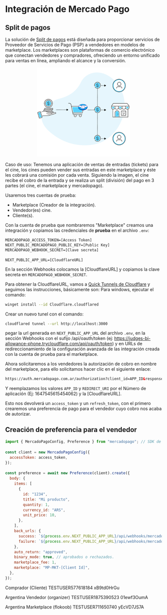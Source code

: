# Integración de Mercado Pago

## Split de pagos

La solución de [Split de pagos](https://www.mercadopago.com.ar/developers/es/docs/split-payments/landing) está diseñada para proporcionar servicios de Proveedor de Servicios de Pago (PSP) a vendedores en modelos de marketplace. Los marketplaces son plataformas de comercio electrónico que conectan vendedores y compradores, ofreciendo un entorno unificado para ventas en línea, ampliando el alcance y la conversión.

<p align="center" width="100%">
    <img src="./public/split-de-pago-01.png" width="300" alt="Split de pagos - Mercado Pago" />
</p>

Caso de uso: Tenemos una aplicación de ventas de entradas (tickets) para el cine, los cines pueden vender sus entradas en este marketplace y éste les cobrará una comisión por cada venta. Siguiendo la imagen, el cine recibe el cobro de la entrada y se realiza un split (división) del pago en 3 partes (el cine, el marketplace y mercadopago).

Usaremos tres cuentas de prueba:

- Marketplace (Creador de la integración).
- Vendedor(es) cine.
- Cliente(s).

Con la cuenta de prueba que nombraremos "Marketplace" creamos una integración y copiamos las credenciales de <b>prueba</b> en el archivo `.env`:

```env
MERCADOPAGO_ACCESS_TOKEN=[Access Token]
NEXT_PUBLIC_MERCADOPAGO_PUBLIC_KEY=[Public Key]
MERCADOPAGO_WEBHOOK_SECRET=[Clave secreta]

NEXT_PUBLIC_APP_URL=[CloudflareURL]
```

En la sección Webhooks colocamos la [CloudflareURL] y copiamos la clave secreta en `MERCADOPAGO_WEBHOOK_SECRET`.

Para obtener la CloudflareURL, vamos a [Quick Tunnels de Cloudflare](https://developers.cloudflare.com/cloudflare-one/connections/connect-networks/do-more-with-tunnels/trycloudflare/) y seguimos las instrucciones, básicamente son:
Para windows, ejecutar el comando:

```bash
winget install --id Cloudflare.cloudflared
```

Crear un nuevo tunel con el comando:

```bash
cloudflared tunnel --url http://localhost:3000
```

pegar la url generada en `NEXT_PUBLIC_APP_URL` del archivo `.env`, en la sección Webhooks con el sufijo /api/oauth/token (ej: https://judges-bi-allowance-phone.trycloudflare.com/api/oauth/token) y en URLs de redireccionamiento de la configuración avanzada de las integración creada con la cuenta de prueba para el marketplace.

Ahora solicitaremos a los vendedores la autorización de cobro en nombre del marketplace, para ello solicitamos hacer clic en el siguiente enlace:

```html
https://auth.mercadopago.com.ar/authorization?client_id=APP_ID&response_type=code&platform_id=mp&redirect_uri=REDIRECT_URI
```

Y reemplazamos los valores `APP_ID` y `REDIRECT_URI` por el Número de aplicación (Ej: 1647545615454062) y la [CloudflareURL].

Esto nos devolverá un `access_token` y un `refresh_token`, con el primero crearemos una preferencia de pago para el vendedor cuyo cobro nos acaba de autorizar.

## Creación de preferencia para el vendedor

```js
import { MercadoPagoConfig, Preference } from "mercadopago"; // SDK de Mercado Pago

const client = new MercadoPagoConfig({
  accessToken: access_token,
});

const preference = await new Preference(client).create({
  body: {
    items: [
      {
        id: "1234",
        title: "Mi producto",
        quantity: 1,
        currency_id: "ARS",
        unit_price: 10,
      },
    ],
    back_urls: {
      success: `${process.env.NEXT_PUBLIC_APP_URL}/api/webhooks/mercadopago/notifications`,
      failure: `${process.env.NEXT_PUBLIC_APP_URL}/api/webhooks/mercadopago/notifications`,
    },
    auto_return: "approved",
    binary_mode: true, // aprobados o rechazados.
    marketplace_fee: 1,
    marketplace: "MP-MKT-[Client Id]",
  },
});
```

Comprador (Cliente)
TESTUSER577618184
xB9td0HrGu

Argentina
Vendedor (organizer)
TESTUSER1875390523
01ewf3OumA

Argentina
Marketplace (flokoob)
TESTUSER711650740
yEcVD7JS7A
